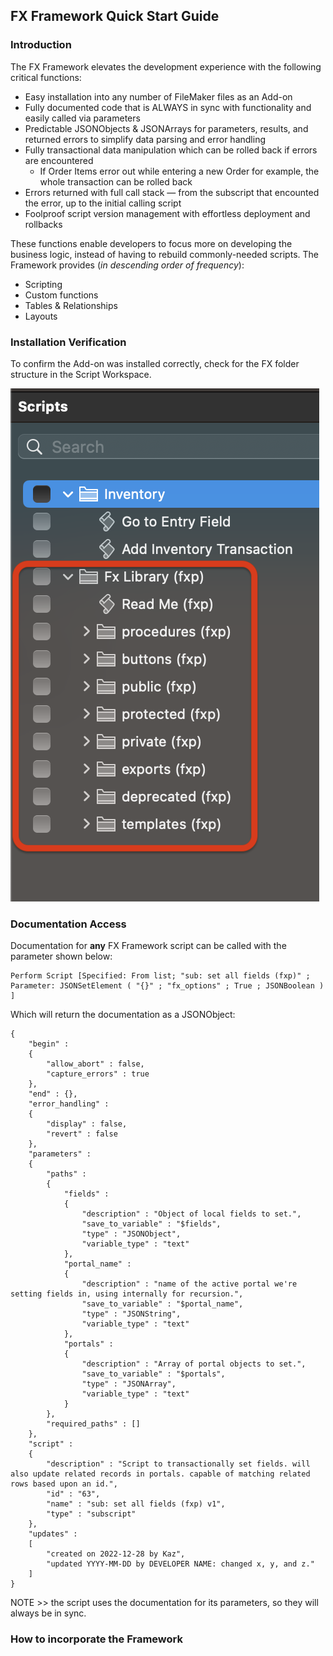 
## FX Framework Quick Start Guide

### Introduction 
The FX Framework elevates the development experience with the following critical functions:

- Easy installation into any number of FileMaker files as an Add-on
- Fully documented code that is ALWAYS in sync with functionality and easily called via parameters
- Predictable JSONObjects & JSONArrays for parameters, results, and returned errors to simplify data parsing and error handling
- Fully transactional data manipulation which can be rolled back if errors are encountered
	- If Order Items error out while entering a new Order for example, the whole transaction can be rolled back
- Errors returned with full call stack — from the subscript that encounted the error, up to the initial calling script
- Foolproof script version management with effortless deployment and rollbacks

These functions enable developers to focus more on developing the business logic, instead of having to rebuild commonly-needed scripts. The Framework provides (*in descending order of frequency*):

- Scripting
- Custom functions
- Tables & Relationships
- Layouts

### Installation Verification

To confirm the Add-on was installed correctly, check for the FX folder structure in the Script Workspace.

![](Screenshots/Script_Folders.png)

### Documentation Access

Documentation for **any** FX Framework script can be called with the parameter shown below:

```
Perform Script [Specified: From list; "sub: set all fields (fxp)" ; Parameter: JSONSetElement ( "{}" ; "fx_options" ; True ; JSONBoolean ) ]
```

Which will return the documentation as a JSONObject:

```
{
	"begin" : 
	{
		"allow_abort" : false,
		"capture_errors" : true
	},
	"end" : {},
	"error_handling" : 
	{
		"display" : false,
		"revert" : false
	},
	"parameters" : 
	{
		"paths" : 
		{
			"fields" : 
			{
				"description" : "Object of local fields to set.",
				"save_to_variable" : "$fields",
				"type" : "JSONObject",
				"variable_type" : "text"
			},
			"portal_name" : 
			{
				"description" : "name of the active portal we're setting fields in, using internally for recursion.",
				"save_to_variable" : "$portal_name",
				"type" : "JSONString",
				"variable_type" : "text"
			},
			"portals" : 
			{
				"description" : "Array of portal objects to set.",
				"save_to_variable" : "$portals",
				"type" : "JSONArray",
				"variable_type" : "text"
			}
		},
		"required_paths" : []
	},
	"script" : 
	{
		"description" : "Script to transactionally set fields. will also update related records in portals. capable of matching related rows based upon an id.",
		"id" : "63",
		"name" : "sub: set all fields (fxp) v1",
		"type" : "subscript"
	},
	"updates" : 
	[
		"created on 2022-12-28 by Kaz",
		"updated YYYY-MM-DD by DEVELOPER NAME: changed x, y, and z."
	]
}
```

NOTE >> the script uses the documentation for its parameters, so they will always be in sync.

### How to incorporate the Framework

